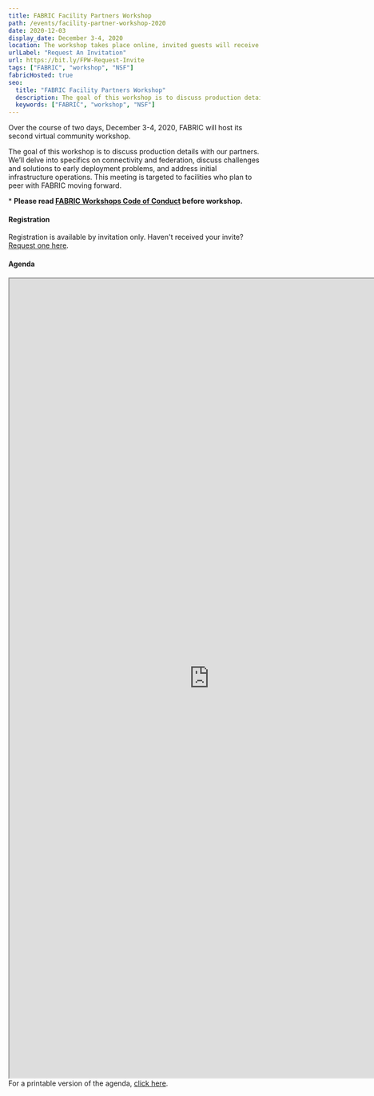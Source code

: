 ```yaml
---
title: FABRIC Facility Partners Workshop
path: /events/facility-partner-workshop-2020
date: 2020-12-03
display_date: December 3-4, 2020
location: The workshop takes place online, invited guests will receive details closer to the event date.
urlLabel: "Request An Invitation"
url: https://bit.ly/FPW-Request-Invite
tags: ["FABRIC", "workshop", "NSF"]
fabricHosted: true
seo:
  title: "FABRIC Facility Partners Workshop"
  description: The goal of this workshop is to discuss production details with our partners. We’ll delve into specifics on connectivity and federation, discuss challenges and solutions to early deployment problems, and address initial infrastructure operations.
  keywords: ["FABRIC", "workshop", "NSF"]
---
```


Over the course of two days, December 3-4, 2020, FABRIC will host its second virtual community workshop.

The goal of this workshop is to discuss production details with our partners. We’ll delve into specifics on connectivity and federation, discuss challenges and solutions to early deployment problems, and address initial infrastructure operations. This meeting is targeted to facilities who plan to peer with FABRIC moving forward.

\* <b>Please read <a href="https://docs.google.com/document/d/1O-tKCqAfRAf6uNuq3pmtlHG-zdESz4SSEopXE5OiktM/edit" target="\_blank">FABRIC Workshops Code of Conduct</a> before workshop.</b>

#### Registration

Registration is available by invitation only. Haven't received your invite? <a href="https://share.hsforms.com/1zrfnFUQeR1SeIsecIUaGBA3ry9k" target="_blank">Request one here</a>.

#### Agenda

<iframe src="https://docs.google.com/document/d/e/2PACX-1vRNyPMgq3z1dcm0Bh_-313Jnpoex_9mjMzjlw5CiATu9aLn7KMm_yQOXQHq-jPt6gwLOZvo48IOwt10/pub?embedded=true" height="1600" width="800"></iframe>

<div>For a printable version of the agenda, <a href="https://docs.google.com/document/d/1rbCMuyDUjcYUpDIcJz_PiQMPrl6EoOSWOgj6SniCYeE/edit" target="_blank">click here</a>.</div>
